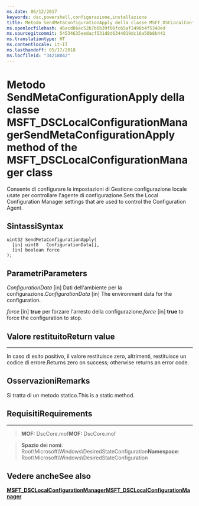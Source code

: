 ```yaml
---
ms.date: 06/12/2017
keywords: dsc,powershell,configurazione,installazione
title: Metodo SendMetaConfigurationApply della classe MSFT_DSCLocalConfigurationManager
ms.openlocfilehash: 46acd86ac52b7b6b39f06fc65af2498b4f5348ed
ms.sourcegitcommit: 54534635eedacf531d8d6344019dc16a50b8b441
ms.translationtype: HT
ms.contentlocale: it-IT
ms.lasthandoff: 05/17/2018
ms.locfileid: "34218842"
---
```

# <a name="sendmetaconfigurationapply-method-of-the-msftdsclocalconfigurationmanager-class"></a><span data-ttu-id="f6374-103">Metodo SendMetaConfigurationApply della classe MSFT_DSCLocalConfigurationManager</span><span class="sxs-lookup"><span data-stu-id="f6374-103">SendMetaConfigurationApply method of the MSFT_DSCLocalConfigurationManager class</span></span>

<span data-ttu-id="f6374-104">Consente di configurare le impostazioni di Gestione configurazione locale usate per controllare l'agente di configurazione.</span><span class="sxs-lookup"><span data-stu-id="f6374-104">Sets the Local Configuration Manager settings that are used to control the Configuration Agent.</span></span>

<a name="syntax"></a><span data-ttu-id="f6374-105">Sintassi</span><span class="sxs-lookup"><span data-stu-id="f6374-105">Syntax</span></span>
------

```mof
uint32 SendMetaConfigurationApply(
  [in] uint8   ConfigurationData[],
  [in] boolean force
);
```

<a name="parameters"></a><span data-ttu-id="f6374-106">Parametri</span><span class="sxs-lookup"><span data-stu-id="f6374-106">Parameters</span></span>
----------

<span data-ttu-id="f6374-107">*ConfigurationData* \[in\] Dati dell'ambiente per la configurazione.</span><span class="sxs-lookup"><span data-stu-id="f6374-107">*ConfigurationData* \[in\] The environment data for the configuration.</span></span>

<span data-ttu-id="f6374-108">*force* \[in\] **true** per forzare l'arresto della configurazione.</span><span class="sxs-lookup"><span data-stu-id="f6374-108">*force* \[in\] **true** to force the configuration to stop.</span></span>

## <a name="return-value"></a><span data-ttu-id="f6374-109">Valore restituito</span><span class="sxs-lookup"><span data-stu-id="f6374-109">Return value</span></span>
------------

<span data-ttu-id="f6374-110">In caso di esito positivo, il valore restituisce zero, altrimenti, restituisce un codice di errore.</span><span class="sxs-lookup"><span data-stu-id="f6374-110">Returns zero on success; otherwise returns an error code.</span></span>

## <a name="remarks"></a><span data-ttu-id="f6374-111">Osservazioni</span><span class="sxs-lookup"><span data-stu-id="f6374-111">Remarks</span></span>

<span data-ttu-id="f6374-112">Si tratta di un metodo statico.</span><span class="sxs-lookup"><span data-stu-id="f6374-112">This is a static method.</span></span>

## <a name="requirements"></a><span data-ttu-id="f6374-113">Requisiti</span><span class="sxs-lookup"><span data-stu-id="f6374-113">Requirements</span></span>
------------
><span data-ttu-id="f6374-114">**MOF:** DscCore.mof</span><span class="sxs-lookup"><span data-stu-id="f6374-114">**MOF:** DscCore.mof</span></span>

><span data-ttu-id="f6374-115">**Spazio dei nomi**: Root\Microsoft\Windows\DesiredStateConfiguration</span><span class="sxs-lookup"><span data-stu-id="f6374-115">**Namespace**: Root\Microsoft\Windows\DesiredStateConfiguration</span></span>


## <a name="see-also"></a><span data-ttu-id="f6374-116">Vedere anche</span><span class="sxs-lookup"><span data-stu-id="f6374-116">See also</span></span>


[<span data-ttu-id="f6374-117">**MSFT_DSCLocalConfigurationManager**</span><span class="sxs-lookup"><span data-stu-id="f6374-117">**MSFT_DSCLocalConfigurationManager**</span></span>](msft-dsclocalconfigurationmanager.md)
